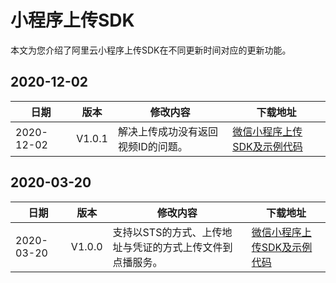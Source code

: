 # 小程序上传SDK

本文为您介绍了阿里云小程序上传SDK在不同更新时间对应的更新功能。

## 2020-12-02

|**日期**|**版本**|**修改内容**|下载地址|
|------|------|--------|----|
|2020-12-02|V1.0.1|解决上传成功没有返回视频ID的问题。|[微信小程序上传SDK及示例代码](https://alivc-demo-cms.alicdn.com/versionProduct/sourceCode/upload/miniProgram/aliyun-upload-miniprogram_1130_1.0.1.zip)|

## 2020-03-20

|**日期**|**版本**|**修改内容**|下载地址|
|------|------|--------|----|
|2020-03-20|V1.0.0|支持以STS的方式、上传地址与凭证的方式上传文件到点播服务。|[微信小程序上传SDK及示例代码](https://alivc-demo-cms.alicdn.com/versionProduct/sourceCode/upload/miniProgram/aliyun_upload_miniprogram_0320_1.0.0.zip)|


